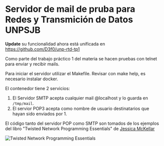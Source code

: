 # Servidor de mail de pruba para Redes y Transmición de Datos UNPSJB

**Update** su funcionalidad ahora está unificada en https://github.com/D3f0/unp-rtd-tp1

Como parte del trabajo práctico 1 del materia se hacen pruebas con telnet para enviar y recibir mails.

Para iniciar el servidor utilizar el Makefile. Revisar con make help, es necesario instalar docker.

El contenedor tiene 2 servicios:

1. El Servidor SMTP acepta cualquier mail @localhost y lo guarda en `/tmp/mail`.
2. El servior POP3 acepta como nombre de usuario destinatarios que hayan sido enviados por 1.


El código tanto del servidor POP como SMTP son tomados de los ejemplos del libro "Twisted Network Programming Essentials" de [Jessica McKellar](https://github.com/jesstess)

![Twisted Network Programming Essentials](https://images-na.ssl-images-amazon.com/images/I/518wm5u3TjL._SX377_BO1,204,203,200_.jpg)
